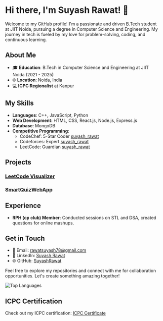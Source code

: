 # Hi there, I'm Suyash Rawat! 👋

Welcome to my GitHub profile! I'm a passionate and driven B.Tech student at JIIT Noida, pursuing a degree in Computer Science and Engineering. My journey in tech is fueled by my love for problem-solving, coding, and continuous learning.

## About Me

- 🎓 **Education**: B.Tech in Computer Science and Engineering at JIIT Noida (2021 - 2025)
- 🌐 **Location**: Noida, India
- 💻 **ICPC Regionalist** at Kanpur

## My Skills

- **Languages**: C++, JavaScript, Python
- **Web Development**: HTML, CSS, React.js, Node.js, Express.js
- **Database**: MongoDB
- **Competitive Programming**:
  - CodeChef: 5-Star Coder [suyash_rawat](https://www.codechef.com/users/stackenqueue2)
  - Codeforces: Expert [suyash_rawat](https://codeforces.com/profile/suyashrawat722)
  - LeetCode: Guardian [suyash_rawat](https://leetcode.com/stackenqueue2/)

## Projects

### [LeetCode Visualizer](https://lc-insight.netlify.app/)

### [SmartQuizWebApp](https://smartquizwebapp.onrender.com)

## Experience

- **RPH (cp club) Member**: Conducted sessions on STL and DSA, created questions for online mashups.

## Get in Touch

- 📧 Email: [rawatsuyash78@gmail.com](mailto:rawatsuyash78@gmail.com)
- 💼 LinkedIn: [Suyash Rawat](https://www.linkedin.com/in/suyashrawat/)
- 🌐 GitHub: [SuyashRawat](https://github.com/SuyashRawat)

Feel free to explore my repositories and connect with me for collaboration opportunities. Let's create something amazing together!

![Top Languages](https://github-readme-stats.vercel.app/api/top-langs/?username=SuyashRawat&layout=compact&theme=radical)


## ICPC Certification
Check out my ICPC certification: [ICPC Certificate](https://drive.google.com/file/d/1KzswFp6ZUPdj0r5VSY9MrxI4dDUFtRZ4/view?usp=sharing)
